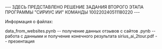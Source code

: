 --- ЗДЕСЬ ПРЕДСТАВЛЕНО РЕШЕНИЕ ЗАДАНИЯ ВТОРОГО ЭТАПА ПРОГРАММЫ "СИРИУС ИИ" КОМАНДЫ 100220240511180220 ---

Информация о файлах:

data_from_websites.pynb -- получение данных отзывов с сайтов
.pynb -- работа с данными и получение конечного результата
sirius_ai_2tour.pdf -- презентация
